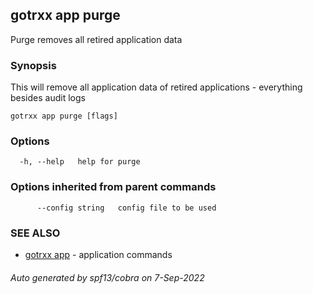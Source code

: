 ## gotrxx app purge

Purge removes all retired application data

### Synopsis

This will remove all application data of retired applications - everything besides audit logs

```
gotrxx app purge [flags]
```

### Options

```
  -h, --help   help for purge
```

### Options inherited from parent commands

```
      --config string   config file to be used
```

### SEE ALSO

* [gotrxx app](gotrxx_app.md)	 - application commands

###### Auto generated by spf13/cobra on 7-Sep-2022
